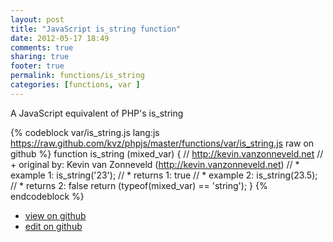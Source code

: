 ```yaml
---
layout: post
title: "JavaScript is_string function"
date: 2012-05-17 18:49
comments: true
sharing: true
footer: true
permalink: functions/is_string
categories: [functions, var ]
---
```

A JavaScript equivalent of PHP's is_string
<!-- more -->
{% codeblock var/is_string.js lang:js https://raw.github.com/kvz/phpjs/master/functions/var/is_string.js raw on github %}
function is_string (mixed_var) {
    // http://kevin.vanzonneveld.net
    // +   original by: Kevin van Zonneveld (http://kevin.vanzonneveld.net)
    // *     example 1: is_string('23');
    // *     returns 1: true
    // *     example 2: is_string(23.5);
    // *     returns 2: false
    return (typeof(mixed_var) == 'string');
}
{% endcodeblock %}
<ul>
 <li><a href="https://github.com/kvz/phpjs/blob/master/functions/var/is_string.js">view on github</a></li>
 <li><a href="https://github.com/kvz/phpjs/edit/master/functions/var/is_string.js">edit on github</a></li>
</ul>
